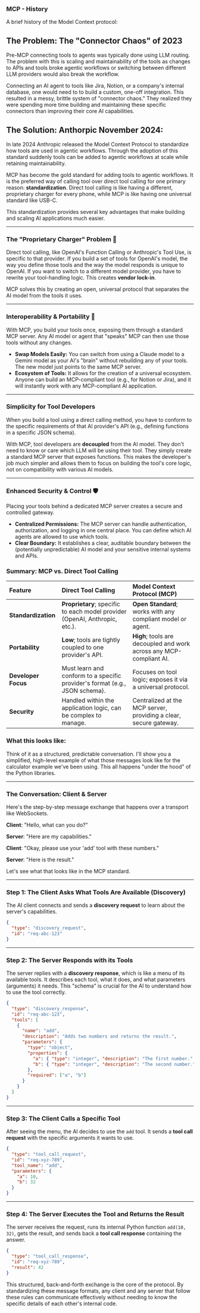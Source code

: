 ### MCP - History

A brief history of the Model Context protocol:

## The Problem: The "Connector Chaos" of 2023
Pre-MCP connecting tools to agents was typically done using LLM routing. The problem with this is scaling and maintainability of the tools as changes to APIs and tools broke agentic workflows or switching between different LLM providers would also break the workflow.

Connecting an AI agent to tools like Jira, Notion, or a company's internal database, one would need to to build a custom, one-off integration. This resulted in a messy, brittle system of "connector chaos." They realized they were spending more time building and maintaining these specific connectors than improving their core AI capabilities.

## The Solution: Anthorpic November 2024:

In late 2024 Anthropic released the Model Context Protocol to standardize how tools are used in agentic workflows. Through the adoption of this standard suddenly tools can be added to agentic workflows at scale while retaining maintainability.

MCP has become the gold standard for adding tools to agentic workflows. It is the preferred way of calling tool over direct tool calling for one primary reason: **standardization**. Direct tool calling is like having a different, proprietary charger for every phone, while MCP is like having one universal standard like USB-C.

This standardization provides several key advantages that make building and scaling AI applications much easier.

---

### The "Proprietary Charger" Problem 🔌

Direct tool calling, like OpenAI's Function Calling or Anthropic's Tool Use, is specific to that provider. If you build a set of tools for OpenAI's model, the way you define those tools and the way the model responds is unique to OpenAI. If you want to switch to a different model provider, you have to rewrite your tool-handling logic. This creates **vendor lock-in**.

MCP solves this by creating an open, universal protocol that separates the AI model from the tools it uses.

---

### Interoperability & Portability 🔄

With MCP, you build your tools once, exposing them through a standard MCP server. Any AI model or agent that "speaks" MCP can then use those tools without any changes.

- **Swap Models Easily:** You can switch from using a Claude model to a Gemini model as your AI's "brain" without rebuilding any of your tools. The new model just points to the same MCP server.
- **Ecosystem of Tools:** It allows for the creation of a universal ecosystem. Anyone can build an MCP-compliant tool (e.g., for Notion or Jira), and it will instantly work with any MCP-compliant AI application.

---

### Simplicity for Tool Developers

When you build a tool using a direct calling method, you have to conform to the specific requirements of that AI provider's API (e.g., defining functions in a specific JSON schema).

With MCP, tool developers are **decoupled** from the AI model. They don't need to know or care which LLM will be using their tool. They simply create a standard MCP server that exposes functions. This makes the developer's job much simpler and allows them to focus on building the tool's core logic, not on compatibility with various AI models.

---

### Enhanced Security & Control 🛡️

Placing your tools behind a dedicated MCP server creates a secure and controlled gateway.

- **Centralized Permissions:** The MCP server can handle authentication, authorization, and logging in one central place. You can define which AI agents are allowed to use which tools.
- **Clear Boundary:** It establishes a clear, auditable boundary between the (potentially unpredictable) AI model and your sensitive internal systems and APIs.

### Summary: MCP vs. Direct Tool Calling

| Feature             | Direct Tool Calling                                                         | Model Context Protocol (MCP)                                        |
| :------------------ | :-------------------------------------------------------------------------- | :------------------------------------------------------------------ |
| **Standardization** | **Proprietary**; specific to each model provider (OpenAI, Anthropic, etc.). | **Open Standard**; works with any compliant model or agent.         |
| **Portability**     | **Low**; tools are tightly coupled to one provider's API.                   | **High**; tools are decoupled and work across any MCP-compliant AI. |
| **Developer Focus** | Must learn and conform to a specific provider's format (e.g., JSON schema). | Focuses on tool logic; exposes it via a universal protocol.         |
| **Security**        | Handled within the application logic, can be complex to manage.             | Centralized at the MCP server, providing a clear, secure gateway.   |


### What this looks like:

Think of it as a structured, predictable conversation. I'll show you a simplified, high-level example of what those messages look like for the calculator example we've been using. This all happens "under the hood" of the Python libraries.

-----

### The Conversation: Client & Server

Here's the step-by-step message exchange that happens over a transport like WebSockets.

**Client**: "Hello, what can you do?"

**Server**: "Here are my capabilities."

**Client**: "Okay, please use your 'add' tool with these numbers."

**Server**: "Here is the result."

Let's see what that looks like in the MCP standard.

-----

### Step 1: The Client Asks What Tools Are Available (Discovery)

The AI client connects and sends a **discovery request** to learn about the server's capabilities.

```json
{
  "type": "discovery_request",
  "id": "req-abc-123"
}
```

-----

### Step 2: The Server Responds with its Tools

The server replies with a **discovery response**, which is like a menu of its available tools. It describes each tool, what it does, and what parameters (arguments) it needs. This "schema" is crucial for the AI to understand how to use the tool correctly.

```json
{
  "type": "discovery_response",
  "id": "req-abc-123",
  "tools": [
    {
      "name": "add",
      "description": "Adds two numbers and returns the result.",
      "parameters": {
        "type": "object",
        "properties": {
          "a": { "type": "integer", "description": "The first number." },
          "b": { "type": "integer", "description": "The second number." }
        },
        "required": ["a", "b"]
      }
    }
  ]
}
```

-----

### Step 3: The Client Calls a Specific Tool

After seeing the menu, the AI decides to use the `add` tool. It sends a **tool call request** with the specific arguments it wants to use.

```json
{
  "type": "tool_call_request",
  "id": "req-xyz-789",
  "tool_name": "add",
  "parameters": {
    "a": 10,
    "b": 32
  }
}
```

-----

### Step 4: The Server Executes the Tool and Returns the Result

The server receives the request, runs its internal Python function `add(10, 32)`, gets the result, and sends back a **tool call response** containing the answer.

```json
{
  "type": "tool_call_response",
  "id": "req-xyz-789",
  "result": 42
}
```

This structured, back-and-forth exchange is the core of the protocol. By standardizing these message formats, any client and any server that follow these rules can communicate effectively without needing to know the specific details of each other's internal code.